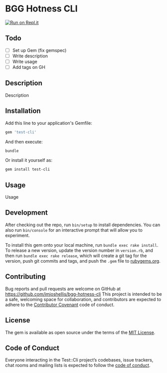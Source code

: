 # BGG Hotness CLI

[![Run on Repl.it](https://repl.it/badge/github/imjoshellis/BGG-Hotness-CLI)](https://repl.it/github/imjoshellis/BGG-Hotness-CLI)

## Todo

- [ ] Set up Gem (fix gemspec)
- [ ] Write description
- [ ] Write usage
- [ ] Add tags on GH

## Description

Description

## Installation

Add this line to your application's Gemfile:

```bash
gem 'test-cli'
```

And then execute:

```bash
bundle
```

Or install it yourself as:

```bash
gem install test-cli
```

## Usage

Usage

## Development

After checking out the repo, run `bin/setup` to install dependencies. You can also run `bin/console` for an interactive prompt that will allow you to experiment.

To install this gem onto your local machine, run `bundle exec rake install`. To release a new version, update the version number in `version.rb`, and then run `bundle exec rake release`, which will create a git tag for the version, push git commits and tags, and push the `.gem` file to [rubygems.org](https://rubygems.org).

## Contributing

Bug reports and pull requests are welcome on GitHub at <https://github.com/imjoshellis/bgg-hotness-cli> This project is intended to be a safe, welcoming space for collaboration, and contributors are expected to adhere to the [Contributor Covenant](http://contributor-covenant.org) code of conduct.

## License

The gem is available as open source under the terms of the [MIT License](https://opensource.org/licenses/MIT).

## Code of Conduct

Everyone interacting in the Test::Cli project’s codebases, issue trackers, chat rooms and mailing lists is expected to follow the [code of conduct](https://github.com/imjoshellis/BGG-Hotness-CLI/blob/master/CODE_OF_CONDUCT.md).

